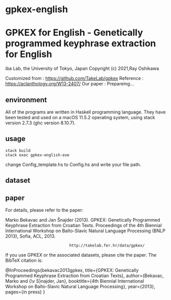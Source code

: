 # gpkex-english
# GPKEX for English - Genetically programmed keyphrase extraction for English

iba Lab, the University of Tokyo, Japan
                          Copyright (c) 2021,Ray Oshikawa

Customized from : https://github.com/TakeLab/gpkex
    Reference : https://aclanthology.org/W13-2407/
Our paper : Prepareing...

## environment
All of the programs are written in Haskell programming language. They have been tested and used on a macOS 11.5.2 operating system, using stack version 2.7.3 (ghc version 8.10.7).

## usage
```
stack build
stack exec gpkex-english-exe
```
change Config_template.hs to Config.hs and write your file path.

## dataset

## paper
For details, please refer to the paper:

Marko Bekavac and Jan Šnajder (2013). GPKEX: Genetically Programmed Keyphrase Extraction from
Croatian Texts. Proceedings of the 4th Biennial International Workshop on Balto-Slavic Natural
Language Processing (BNLP 2013), Sofia, ACL, 2013.

                                http://takelab.fer.hr/data/gpkex/

If you use GPKEX or the associated datasets, please cite the paper. The BibTeX citation is:

@InProceedings{bekavac2013gpkex,
  title={GPKEX: Genetically Programmed Keyphrase Extraction from Croatian Texts},
  author={Bekavac, Marko and {\v S}najder, Jan},
  booktitle={4th Biennial International Workshop on Balto-Slavic Natural Language Processing},
  year={2013},
  pages={in press}
 }


